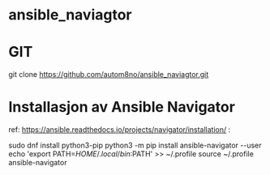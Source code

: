 # ansible_naviagtor

# GIT

git clone https://github.com/autom8no/ansible_naviagtor.git

# Installasjon av Ansible Navigator

ref: https://ansible.readthedocs.io/projects/navigator/installation/
:

sudo dnf install python3-pip
python3 -m pip install ansible-navigator --user
echo 'export PATH=$HOME/.local/bin:$PATH' >> ~/.profile
source ~/.profile
ansible-navigator


#

